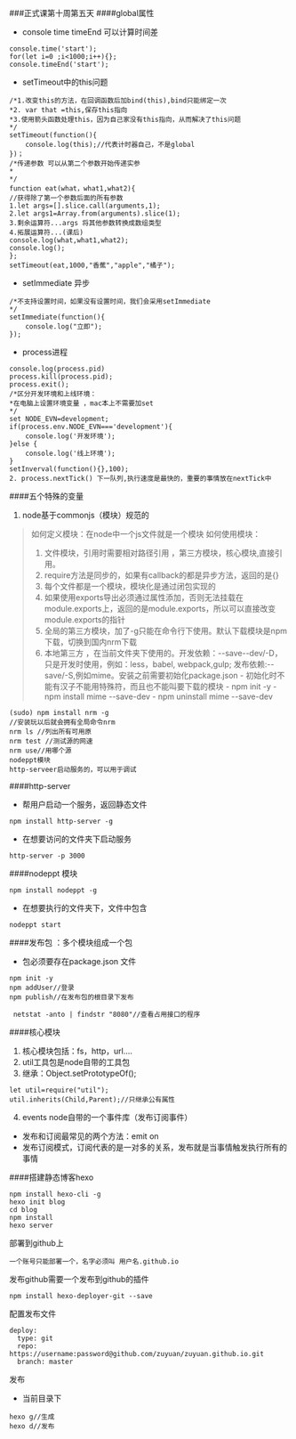 ###正式课第十周第五天
####global属性
- console time timeEnd 可以计算时间差
```
console.time('start');
for(let i=0 ;i<1000;i++){};
console.timeEnd('start');
```
- setTimeout中的this问题
```
/*1.改变this的方法，在回调函数后加bind(this),bind只能绑定一次
*2. var that =this,保存this指向
*3.使用箭头函数处理this，因为自己家没有this指向，从而解决了this问题
*/
setTimeout(function(){
	console.log(this);//代表计时器自己，不是global
})；
/*传递参数 可以从第二个参数开始传递实参
*
*/
function eat(what，what1,what2){
//获得除了第一个参数后面的所有参数
1.let args=[].slice.call(arguments,1);
2.let args1=Array.from(arguments).slice(1);
3.剩余运算符...args 将其他参数转换成数组类型
4.拓展运算符...(课后)
console.log(what,what1,what2);
console.log();
};
setTimeout(eat,1000,"香蕉","apple","橘子");
```
- setImmediate 异步
```
/*不支持设置时间，如果没有设置时间，我们会采用setImmediate
*/
setImmediate(function(){
	console.log("立即");
});
```

- process进程
```
console.log(process.pid)
process.kill(process.pid);
process.exit();
/*区分开发环境和上线环境：
*在电脑上设置环境变量 ，mac本上不需要加set
*/
set NODE_EVN=development;
if(process.env.NODE_EVN==='development'){
	console.log('开发环境');
}else {
	console.log('线上环境');
}
setInverval(function(){},100);
2. process.nextTick() 下一队列,执行速度是最快的，重要的事情放在nextTick中 
```
####五个特殊的变量
1. node基于commonjs（模块）规范的
> 如何定义模块：在node中一个js文件就是一个模块
>  如何使用模块：
>  1. 文件模块，引用时需要相对路径引用 ，第三方模块，核心模块,直接引用。
>  2. require方法是同步的，如果有callback的都是异步方法，返回的是{}
>  3. 每个文件都是一个模块，模块化是通过闭包实现的
>  4. 如果使用exports导出必须通过属性添加，否则无法挂载在module.exports上，返回的是module.exports，所以可以直接改变module.exports的指针
>  5. 全局的第三方模块，加了-g只能在命令行下使用。默认下载模块是npm下载，切换到国内nrm下载
>  6. 本地第三方 ，在当前文件夹下使用的。开发依赖：--save--dev/-D，只是开发时使用，例如：less，babel, webpack,gulp;    发布依赖:--save/-S,例如mime。安装之前需要初始化package.json
	- 初始化时不能有汉子不能用特殊符，而且也不能叫要下载的模块
	- npm init -y
	- npm install mime --save-dev
	- npm uninstall mime --save-dev
```
(sudo) npm install nrm -g
//安装玩以后就会拥有全局命令nrm
nrm ls //列出所有可用原
nrm test //测试源的网速
nrm use//用哪个源
nodeppt模块
http-serveer启动服务的，可以用于调试
```
####http-server
- 帮用户启动一个服务，返回静态文件
```
npm install http-server -g

```
- 在想要访问的文件夹下启动服务
```
http-server -p 3000
```
####nodeppt 模块
```
npm install nodeppt -g
```
- 在想要执行的文件夹下，文件中包含
```
nodeppt start
```
####发布包 ：多个模块组成一个包
- 包必须要存在package.json 文件
```
npm init -y
npm addUser//登录
npm publish//在发布包的根目录下发布
```

```
 netstat -anto | findstr "8080"//查看占用接口的程序
```
####核心模块
1. 核心模块包括：fs，http，url....
2. util工具包是node自带的工具包
3. 继承：Object.setPrototypeOf();
```
let util=require("util");
util.inherits(Child,Parent);//只继承公有属性
```
4. events node自带的一个事件库（发布订阅事件）
- 发布和订阅最常见的两个方法：emit on 
- 发布订阅模式，订阅代表的是一对多的关系，发布就是当事情触发执行所有的事情

####搭建静态博客hexo
```
npm install hexo-cli -g
hexo init blog
cd blog
npm install
hexo server
```
部署到github上
```
一个账号只能部署一个，名字必须叫 用户名.github.io
```
发布github需要一个发布到github的插件
```
npm install hexo-deployer-git --save
```
配置发布文件
```
deploy:
  type: git
  repo: https://username:password@github.com/zuyuan/zuyuan.github.io.git
  branch: master
```
发布
- 当前目录下
```
hexo g//生成
hexo d//发布
```